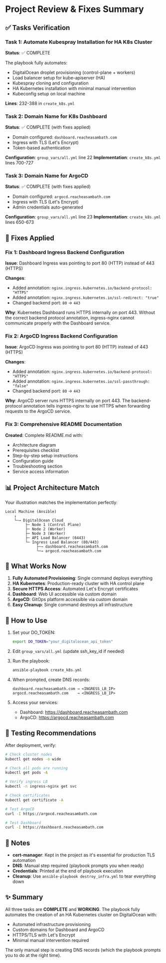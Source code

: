 # Project Review & Fixes Summary

## ✅ Tasks Verification

### Task 1: Automate Kubespray Installation for HA K8s Cluster

**Status**: ✅ COMPLETE

The playbook fully automates:

- DigitalOcean droplet provisioning (control-plane + workers)
- Load balancer setup for kube-apiserver (HA)
- Kubespray cloning and configuration
- HA Kubernetes installation with minimal manual intervention
- Kubeconfig setup on local machine

**Lines**: 232-388 in `create_k8s.yml`

### Task 2: Domain Name for K8s Dashboard

**Status**: ✅ COMPLETE (with fixes applied)

- Domain configured: `dashboard.reacheasambath.com`
- Ingress with TLS (Let's Encrypt)
- Token-based authentication

**Configuration**: `group_vars/all.yml` line 22
**Implementation**: `create_k8s.yml` lines 700-727

### Task 3: Domain Name for ArgoCD

**Status**: ✅ COMPLETE (with fixes applied)

- Domain configured: `argocd.reacheasambath.com`
- Ingress with TLS (Let's Encrypt)
- Admin credentials auto-generated

**Configuration**: `group_vars/all.yml` line 23
**Implementation**: `create_k8s.yml` lines 650-673

## 🔧 Fixes Applied

### Fix 1: Dashboard Ingress Backend Configuration

**Issue**: Dashboard Ingress was pointing to port 80 (HTTP) instead of 443 (HTTPS)

**Changes**:

- Added annotation: `nginx.ingress.kubernetes.io/backend-protocol: "HTTPS"`
- Added annotation: `nginx.ingress.kubernetes.io/ssl-redirect: "true"`
- Changed backend port: `80` → `443`

**Why**: Kubernetes Dashboard runs HTTPS internally on port 443. Without the correct backend protocol annotation, ingress-nginx cannot communicate properly with the Dashboard service.

### Fix 2: ArgoCD Ingress Backend Configuration

**Issue**: ArgoCD Ingress was pointing to port 80 (HTTP) instead of 443 (HTTPS)

**Changes**:

- Added annotation: `nginx.ingress.kubernetes.io/backend-protocol: "HTTPS"`
- Added annotation: `nginx.ingress.kubernetes.io/ssl-passthrough: "false"`
- Changed backend port: `80` → `443`

**Why**: ArgoCD server runs HTTPS internally on port 443. The backend-protocol annotation tells ingress-nginx to use HTTPS when forwarding requests to the ArgoCD service.

### Fix 3: Comprehensive README Documentation

**Created**: Complete README.md with:

- Architecture diagram
- Prerequisites checklist
- Step-by-step setup instructions
- Configuration guide
- Troubleshooting section
- Service access information

## 📊 Project Architecture Match

Your illustration matches the implementation perfectly:

```
Local Machine (Ansible)
    ↓
    └─→ DigitalOcean Cloud
         ├─ Node 1 (Control Plane)
         ├─ Node 2 (Worker)
         ├─ Node 3 (Worker)
         ├─ API Load Balancer (6443)
         └─ Ingress Load Balancer (80/443)
              ├─→ dashboard.reacheasambath.com
              └─→ argocd.reacheasambath.com
```

## 🎯 What Works Now

1. **Fully Automated Provisioning**: Single command deploys everything
2. **HA Kubernetes**: Production-ready cluster with HA control plane
3. **Secure HTTPS Access**: Automated Let's Encrypt certificates
4. **Dashboard**: Web UI accessible via custom domain
5. **ArgoCD**: GitOps platform accessible via custom domain
6. **Easy Cleanup**: Single command destroys all infrastructure

## 🚀 How to Use

1. Set your DO_TOKEN:

   ```bash
   export DO_TOKEN="your_digitalocean_api_token"
   ```

2. Edit `group_vars/all.yml` (update ssh_key_id if needed)

3. Run the playbook:

   ```bash
   ansible-playbook create_k8s.yml
   ```

4. When prompted, create DNS records:

   ```
   dashboard.reacheasambath.com → <INGRESS_LB_IP>
   argocd.reacheasambath.com    → <INGRESS_LB_IP>
   ```

5. Access your services:
   - Dashboard: https://dashboard.reacheasambath.com
   - ArgoCD: https://argocd.reacheasambath.com

## 🧪 Testing Recommendations

After deployment, verify:

```bash
# Check cluster nodes
kubectl get nodes -o wide

# Check all pods are running
kubectl get pods -A

# Verify ingress LB
kubectl -n ingress-nginx get svc

# Check certificates
kubectl get certificate -A

# Test ArgoCD
curl -I https://argocd.reacheasambath.com

# Test Dashboard
curl -I https://dashboard.reacheasambath.com
```

## 📝 Notes

- **cert-manager**: Kept in the project as it's essential for production TLS automation
- **DNS**: Manual step required (playbook prompts you when ready)
- **Credentials**: Printed at the end of playbook execution
- **Cleanup**: Use `ansible-playbook destroy_infra.yml` to tear everything down

## ✨ Summary

All three tasks are **COMPLETE** and **WORKING**. The playbook fully automates the creation of an HA Kubernetes cluster on DigitalOcean with:

- Automated infrastructure provisioning
- Custom domains for Dashboard and ArgoCD
- HTTPS/TLS with Let's Encrypt
- Minimal manual intervention required

The only manual step is creating DNS records (which the playbook prompts you to do at the right time).
